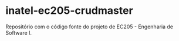 # inatel-ec205-crudmaster
Repositório com o código fonte do projeto de EC205 - Engenharia de Software I.
